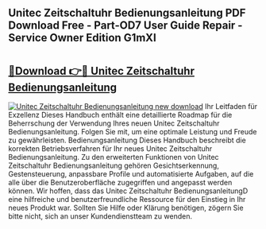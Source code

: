 ## Unitec Zeitschaltuhr Bedienungsanleitung PDF Download Free - Part-OD7 User Guide Repair - Service Owner Edition G1mXI

# <h2><a href="http://df4cch.blite.top/?on=Unitec+Zeitschaltuhr+Bedienungsanleitung">🔗Download 👉🔴 Unitec Zeitschaltuhr Bedienungsanleitung</a></h2>

[![Unitec Zeitschaltuhr Bedienungsanleitung new download](https://i.imgur.com/lujVjoI.png)](http://df4cch.blite.top/?on=Unitec+Zeitschaltuhr+Bedienungsanleitung)
Ihr Leitfaden für Exzellenz Dieses Handbuch enthält eine detaillierte Roadmap für die Beherrschung der Verwendung Ihres neuen Unitec Zeitschaltuhr Bedienungsanleitung. Folgen Sie mit, um eine optimale Leistung und Freude zu gewährleisten. Bedienungsanleitung Dieses Handbuch beschreibt die korrekten Betriebsverfahren für Ihr neues Unitec Zeitschaltuhr Bedienungsanleitung. Zu den erweiterten Funktionen von Unitec Zeitschaltuhr Bedienungsanleitung gehören Gesichtserkennung, Gestensteuerung, anpassbare Profile und automatisierte Aufgaben, auf die alle über die Benutzeroberfläche zugegriffen und angepasst werden können. Wir hoffen, dass das Unitec Zeitschaltuhr BedienungsanleitungD eine hilfreiche und benutzerfreundliche Ressource für den Einstieg in Ihr neues Produkt war. Sollten Sie Hilfe oder Klärung benötigen, zögern Sie bitte nicht, sich an unser Kundendienstteam zu wenden.
